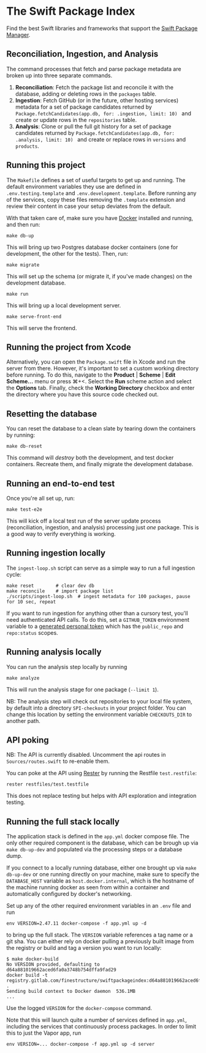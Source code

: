 # The Swift Package Index

Find the best Swift libraries and frameworks that support the [Swift Package Manager](https://swift.org/package-manager/).

## Reconciliation, Ingestion, and Analysis

The command processes that fetch and parse package metadata are broken up into three separate commands.

1. **Reconciliation**: Fetch the package list and reconcile it with the database, adding or deleting rows in the `packages` table.
2. **Ingestion**: Fetch GitHub (or in the future, other hosting services) metadata for a set of package candidates returned by `Package.fetchCandidates(app.db, for: .ingestion, limit: 10) ` and create or update rows in the `repositories` table.
3. **Analysis**: Clone or pull the full git history for a set of package candidates returned by `Package.fetchCandidates(app.db, for: .analysis, limit: 10) ` and create or replace rows in `versions` and `products`.

## Running this project

The `Makefile` defines a set of useful targets to get up and running. The default environment variables they use are defined in `.env.testing.template` and `.env.development.template`. Before running any of the services, copy these files removing the `.template` extension and review their content in case your setup deviates from the default.

With that taken care of, make sure you have [Docker](https://www.docker.com/products/docker-desktop) installed and running, and then run:

```
make db-up
```

This will bring up two Postgres database docker containers (one for development, the other for the tests). Then, run:

```
make migrate
```

This will set up the schema (or migrate it, if you've made changes) on the development database.

```
make run
```

This will bring up a local development server.

```
make serve-front-end
```
This will serve the frontend. 


## Running the project from Xcode

Alternatively, you can open the `Package.swift` file in Xcode and run the server from there. However, it's important to set a custom working directory before running. To do this, navigate to the **Product** | **Scheme** | **Edit Scheme...** menu or press ⌘+<. Select the **Run** scheme action and select the **Options** tab. Finally, check the **Working Directory** checkbox and enter the directory where you have this source code checked out.

## Resetting the database

You can reset the database to a clean slate by tearing down the containers by running:

```
make db-reset
```

This command will *destroy* both the development, and test docker containers. Recreate them, and finally migrate the development database.

## Running an end-to-end test

Once you're all set up, run:

```
make test-e2e
```

This will kick off a local test run of the server update process (reconciliation, ingestion, and analysis) processing just *one* package. This is a good way to verify everything is working.

## Running ingestion locally

The `ingest-loop.sh` script can serve as a simple way to run a full ingestion cycle:

```
make reset        # clear dev db
make reconcile    # import package list
./scripts/ingest-loop.sh  # ingest metadata for 100 packages, pause for 10 sec, repeat
```

If you want to run ingestion for anything other than a cursory test, you'll need authenticated API calls. To do this, set a `GITHUB_TOKEN` environment variable to a [generated personal token](https://github.com/settings/tokens) which has the `public_repo` and `repo:status` scopes.

## Running analysis locally

You can run the analysis step locally by running

```
make analyze
```

This will run the analysis stage for one package (`--limit 1`).

NB: The analysis step will check out repositories to your local file system, by default into a directory `SPI-checkouts` in your project folder. You can change this location by setting the environment variable `CHECKOUTS_DIR` to another path.

## API poking

NB: The API is currently disabled. Uncomment the api routes in `Sources/routes.swift` to re-enable them.

You can poke at the API using [Rester](https://github.com/finestructure/Rester) by running the Restfile `test.restfile`:

```
rester restfiles/test.testfile
```

This does not replace testing but helps with API exploration and integration testing.

## Running the full stack locally

The application stack is defined in the `app.yml` docker compose file. The only other required component is the database, which can be brough up via `make db-up-dev` and populated via the processing steps or a database dump.

If you connect to a locally running database, either one brought up via `make db-up-dev` or one running directly on your machine, make sure to specify the `DATABASE_HOST` variable as `host.docker.internal`, which is the hostname of the machine running docker as seen from within a container and automatically configured by docker's networking.

Set up any of the other required environment variables in an `.env` file and run

```
env VERSION=2.47.11 docker-compose -f app.yml up -d
```

to bring up the full stack. The `VERSION` variable references a tag name or a git sha. You can either rely on docker pulling a previously built image from the registry or build and tag a version you want to run locally:

```
$ make docker-build
No VERSION provided, defaulting to d64a881019662aced6fa0a3748b754dffa9fad29
docker build -t registry.gitlab.com/finestructure/swiftpackageindex:d64a881019662aced6fa0a3748b754dffa9fad29 .
Sending build context to Docker daemon  536.1MB
...
```

Use the logged `VERSION` for the `docker-compose` command.

Note that this will launch quite a number of services defined in `app.yml`, including the services that continuously process packages. In order to limit this to just the Vapor app, run

```
env VERSION=... docker-compose -f app.yml up -d server
```
